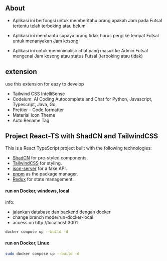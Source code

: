 ## About

- Aplikasi ini berfungsi untuk memberitahu orang apakah Jam pada Futsal tertentu telah terboking atau belum

- Aplikasi ini membantu supaya orang tidak harus pergi ke tempat Futsal untuk menanyakan Jam kosong

- Aplikasi ini untuk meminimalisir chat yang masuk ke Admin Futsal mengenai Jam kosong atau status Futsal (terboking atau tidak)

## extension

use this extension for eazy to develop

- Tailwind CSS IntelliSense
- Codeium: AI Coding Autocomplete and Chat for Python, Javascript, Typescript, Java, Go,
- Prettier - Code formatter
- Material Icon Theme
- Auto Rename Tag

## Project React-TS with ShadCN and TailwindCSS

This is a React TypeScript project built with the following technologies:

- [ShadCN](https://shadcn.dev) for pre-styled components.
- [TailwindCSS](https://tailwindcss.com) for styling.
- [json-server](https://github.com/typicode/json-server) for a fake API.
- [pnpm](https://pnpm.io) as the package manager.
- [Redux](https://redux.js.org) for state management.

#### run on Docker, windows, local

info:

- jalankan database dan backend dengan docker
- change branch mode/run-docker-local
- access on http://localhost:3001

```bash
docker compose up --build -d
```

#### run on Docker, Linux

```bash
sudo docker compose up --build -d
```
